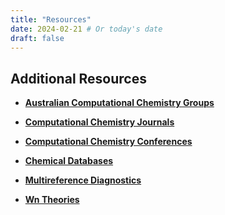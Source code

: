 ```yaml
---
title: "Resources"
date: 2024-02-21 # Or today's date
draft: false
---
```


## Additional Resources

*   **[Australian Computational Chemistry Groups](/resources/aust_comp_chem/)**
*   **[Computational Chemistry Journals](/resources/comp_chem_journals/)**
*   **[Computational Chemistry Conferences](/resources/comp_chem_conf/)**

*   **[Chemical Databases](/resources/chem_data_bases/)**
*   **[Multireference Diagnostics](/resources/multiref_diag/)**
*   **[Wn Theories](/resources/wn_theory/)**



